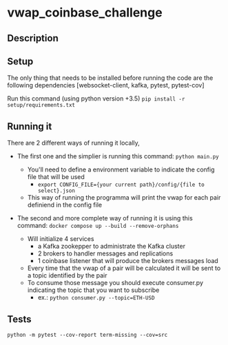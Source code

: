 # vwap_coinbase_challenge

## Description


## Setup

The only thing that needs to be installed before running the code are the following dependencies [websocket-client, kafka, pytest, pytest-cov]

Run this command (using python version +3.5) `pip install -r setup/requirements.txt` 


## Running it

There are 2 different ways of running it locally, 

- The first one and the simplier is running this command: `python main.py`
  - You'll need to define a environment variable to indicate the config file that will be used
    - `export CONFIG_FILE={your current path}/config/{file to select}.json`
  - This way of running the programma will print the vwap for each pair definiend in the config file
  
- The second and more complete way of running it is using this command: `docker compose up --build --remove-orphans`
  - Will initialize 4 services
    - a Kafka zookepper to administrate the Kafka cluster
    - 2 brokers to handler messages and replications
    - 1 coinbase listener that will produce the brokers messages load
  - Every time that the vwap of a pair will be calculated it will be sent to a topic identified by the pair
  - To consume those message you should execute consumer.py indicating the topic that you want to subscribe 
    - ex.: `python consumer.py --topic=ETH-USD`
    
    
## Tests

`python -m pytest --cov-report term-missing --cov=src`


